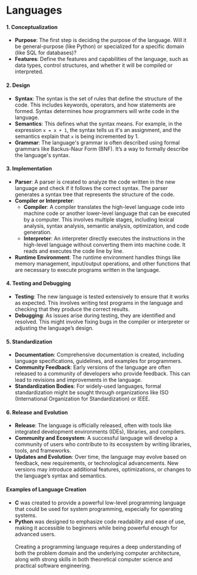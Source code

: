 # Languages

#### 1. **Conceptualization**

* **Purpose**: The first step is deciding the purpose of the language. Will it be general-purpose (like Python) or specialized for a specific domain (like SQL for databases)?
* **Features**: Define the features and capabilities of the language, such as data types, control structures, and whether it will be compiled or interpreted.

#### 2. **Design**

* **Syntax**: The syntax is the set of rules that define the structure of the code. This includes keywords, operators, and how statements are formed. Syntax determines how programmers will write code in the language.
* **Semantics**: This defines what the syntax means. For example, in the expression `x = x + 1`, the syntax tells us it's an assignment, and the semantics explain that `x` is being incremented by 1.
* **Grammar**: The language's grammar is often described using formal grammars like Backus-Naur Form (BNF). It’s a way to formally describe the language's syntax.

#### 3. **Implementation**

* **Parser**: A parser is created to analyze the code written in the new language and check if it follows the correct syntax. The parser generates a syntax tree that represents the structure of the code.
* **Compiler or Interpreter**:
  * **Compiler**: A compiler translates the high-level language code into machine code or another lower-level language that can be executed by a computer. This involves multiple stages, including lexical analysis, syntax analysis, semantic analysis, optimization, and code generation.
  * **Interpreter**: An interpreter directly executes the instructions in the high-level language without converting them into machine code. It reads and executes the code line by line.
* **Runtime Environment**: The runtime environment handles things like memory management, input/output operations, and other functions that are necessary to execute programs written in the language.

#### 4. **Testing and Debugging**

* **Testing**: The new language is tested extensively to ensure that it works as expected. This involves writing test programs in the language and checking that they produce the correct results.
* **Debugging**: As issues arise during testing, they are identified and resolved. This might involve fixing bugs in the compiler or interpreter or adjusting the language’s design.

#### 5. **Standardization**

* **Documentation**: Comprehensive documentation is created, including language specifications, guidelines, and examples for programmers.
* **Community Feedback**: Early versions of the language are often released to a community of developers who provide feedback. This can lead to revisions and improvements in the language.
* **Standardization Bodies**: For widely-used languages, formal standardization might be sought through organizations like ISO (International Organization for Standardization) or IEEE.

#### 6. **Release and Evolution**

* **Release**: The language is officially released, often with tools like integrated development environments (IDEs), libraries, and compilers.
* **Community and Ecosystem**: A successful language will develop a community of users who contribute to its ecosystem by writing libraries, tools, and frameworks.
* **Updates and Evolution**: Over time, the language may evolve based on feedback, new requirements, or technological advancements. New versions may introduce additional features, optimizations, or changes to the language’s syntax and semantics.

#### **Examples of Language Creation**

* **C** was created to provide a powerful low-level programming language that could be used for system programming, especially for operating systems.
* **Python** was designed to emphasize code readability and ease of use, making it accessible to beginners while being powerful enough for advanced users.\
  \
  Creating a programming language requires a deep understanding of both the problem domain and the underlying computer architecture, along with strong skills in both theoretical computer science and practical software engineering.
